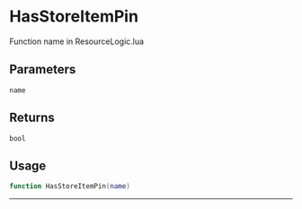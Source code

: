# HasStoreItemPin
Function name in ResourceLogic.lua
## Parameters
`name`
## Returns
`bool`
## Usage
```lua
function HasStoreItemPin(name)
```
---

